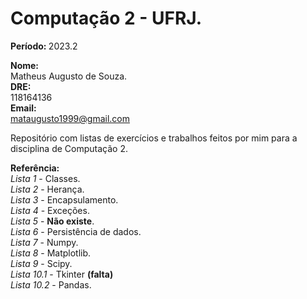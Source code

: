 # Computação 2 - UFRJ. <br>
<b>Período: </b> 2023.2 <br>

<b>Nome: </b> <br>
Matheus Augusto de Souza. <br>
<b>DRE: </b> <br>
118164136 <br>
<b>Email: </b> <br> 
mataugusto1999@gmail.com <br>

Repositório com listas de exercícios e trabalhos feitos por mim para a disciplina de Computação 2. <br>

<b>Referência: </b> <br>
*Lista 1* - Classes. <br>
*Lista 2* - Herança.<br>
*Lista 3* - Encapsulamento.<br>
*Lista 4* - Exceções.<br>
*Lista 5* - **Não existe**. <br>
*Lista 6* - Persistência de dados.<br>
*Lista 7* - Numpy.<br>
*Lista 8* - Matplotlib.<br>
*Lista 9* - Scipy.<br> 
*Lista 10.1* - Tkinter **(falta)** <br>
*Lista 10.2* - Pandas.
